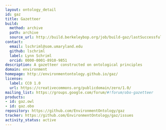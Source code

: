 ```yaml
---
layout: ontology_detail
id: gaz
title: Gazetteer
build:
  method: archive
  path: archive
  source_url: http://build.berkeleybop.org/job/build-gaz/lastSuccessfulBuild/artifact/*zip*/archive.zip
contact:
  email: lschriml@som.umaryland.edu
  github: lschriml
  label: Lynn Schriml
  orcid: 0000-0001-8910-9851
description: A gazetteer constructed on ontological principles
domain: environment
homepage: http://environmentontology.github.io/gaz/
license:
  label: CC0 1.0
  url: https://creativecommons.org/publicdomain/zero/1.0/
mailing_list: https://groups.google.com/forum/#!forum/obo-gazetteer
products:
- id: gaz.owl
- id: gaz.obo
repository: https://github.com/EnvironmentOntology/gaz
tracker: https://github.com/EnvironmentOntology/gaz/issues
activity_status: active
---
```

